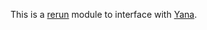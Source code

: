 This is a [rerun](https://github.com/dtolabs/rerun) module to interface with [Yana](https://github.com/dtolabs/yana2).


